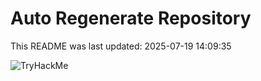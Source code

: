 # Auto Regenerate Repository

This README was last updated: 2025-07-19 14:09:35

 ![TryHackMe](https://tryhackme.com/badge/533634)